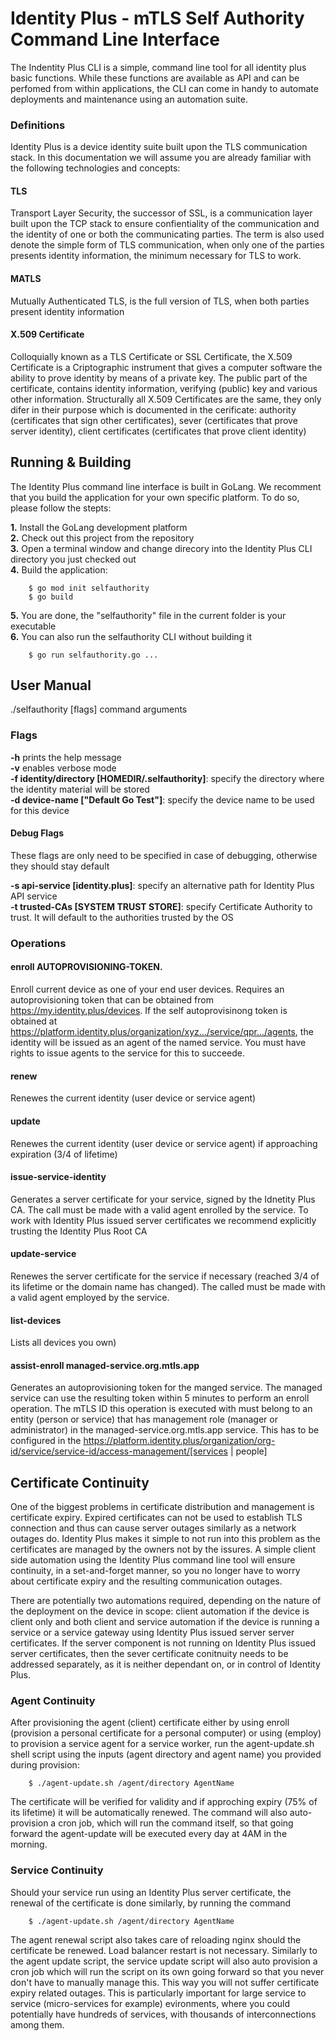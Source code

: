 # Identity Plus - mTLS Self Authority Command Line Interface

The Indentity Plus CLI is a simple, command line tool for all identity plus basic functions. While these functions are available as API and can be perfomed from within applications, the CLI can come in handy to automate deployments and maintenance using an automation suite.

### Definitions 

Identity Plus is a device identity suite built upon the TLS communication stack. In this documentation we will assume you are already familiar with the following technologies and concepts:

#### TLS

Transport Layer Security, the successor of SSL, is a communication layer built upon the TCP stack to ensure confientiality of the communication and the identity of one or both the communicating parties. The term is also used denote the simple form of TLS communication, when only one of the parties presents identity information, the minimum necessary for TLS to work.

#### MATLS

Mutually Authenticated TLS, is the full version of TLS, when both parties present identity information

#### X.509 Certificate

Colloquially known as a TLS Certificate or SSL Certificate, the X.509 Certificate is a Criptographic instrument that gives a computer software the ability to prove identity by means of a private key. The public part of the certificate, contains identity information, verifying (public) key and various other information. Structurally all X.509 Certificates are the same, they only difer in their purpose which is documented in the cerificate: authority (certificates that sign other certificates), sever (certificates that prove server identity), client certificates (certificates that prove client identity)

## Running & Building

The Identity Plus command line interface is built in GoLang. We recomment that you build the application for your own specific platform. To do so, please follow the stepts:

**1.** Install the GoLang development platform  
**2.** Check out this project from the repository  
**3.** Open a terminal window and change direcory into the Identity Plus CLI directory you just checked out  
**4.** Build the application:  

        $ go mod init selfauthority  
        $ go build
  
**5.** You are done, the "selfauthority" file in the current folder is your executable  
**6.** You can also run the selfauthority CLI without building it  

        $ go run selfauthority.go ...  


## User Manual

./selfauthority [flags] command arguments

### Flags
**-h** prints the help message  
**-v** enables verbose mode  
**-f identity/directory [HOMEDIR/.selfauthority]**: specify the directory where the identity material will be stored  
**-d device-name [\"Default Go Test\"]**: specify the device name to be used for this device

#### Debug Flags
These flags are only need to be specified in case of debugging, otherwise they should stay default

**-s api-service [identity.plus]**: specify an alternative path for Identity Plus API service  
**-t trusted-CAs [SYSTEM TRUST STORE]**: specify Certificate Authority to trust. It will default to the authorities trusted by the OS  

### Operations

#### enroll AUTOPROVISIONING-TOKEN. 
Enroll current device as one of your end user devices. Requires an autoprovisioning token that can be obtained from https://my.identity.plus/devices. If the self autoprovisinong token is obtained at https://platform.identity.plus/organization/xyz.../service/qpr.../agents, the identity will be issued as an agent of the named service. You must have rights to issue agents to the service for this to succeede.

#### renew
Renewes the current identity (user device or service agent)

#### update
Renewes the current identity (user device or service agent) if approaching expiration (3/4 of lifetime)

#### issue-service-identity
Generates a server certificate for your service, signed by the Idnetity Plus CA. The call must be made with a valid agent enrolled by the service. To work with Identity Plus issued server certificates we recommend explicitly trusting the Identity Plus Root CA

#### update-service
Renewes the server certificate for the service if necessary (reached 3/4 of its lifetime or the domain name has changed). The called must be made with a valid agent employed by the service.

#### list-devices
Lists all devices you own)

#### assist-enroll managed-service.org.mtls.app
Generates an autoprovisioning token for the manged service. The managed service can use the resulting token within 5 minutes to perform an enroll operation.
The mTLS ID this operation is executed with must belong to an entity (person or service) that has management role (manager or administrator) in the managed-service.org.mtls.app service.
This has to be configured in the https://platform.identity.plus/organization/org-id/service/service-id/access-management/[services | people]

## Certificate Continuity
One of the biggest problems in certificate distribution and management is certificate expiry. Expired certificates can not be used to establish TLS connection and thus can cause server outages similarly as a network outages do. Identity Plus makes it simple to not run into this problem as the certificates are managed by the owners not by the issures. A simple client side automation using the Identity Plus command line tool will ensure continuity, in a set-and-forget manner, so you no longer have to worry about certificate expiry and the resulting communication outages.

There are potentially two automations required, depending on the nature of the deployment on the device in scope: client automation if the device is client only and both client and service automation if the device is running a service or a service gateway using Identity Plus issued server server certificates. If the server component is not running on Identity Plus issued server certificates, then the sever certificate conitnuity needs to be addressed separately, as it is neither dependant on, or in control of Identity Plus.

### Agent Continuity
After provisioning the agent (client) certificate either by using enroll (provision a personal certificate for a personal computer) or using (employ) to provision a service agent for a service worker, run the agent-update.sh shell script using the inputs (agent directory and agent name) you provided during provision:

        $ ./agent-update.sh /agent/directory AgentName

The certificate will be verified for validity and if approching expiry (75% of its lifetime) it will be automatically renewed. The command will also auto-provision a cron job, which will run the command itself, so that going forward the agent-update will be executed every day at 4AM in the morning.

### Service Continuity
Should your service run using an Identity Plus server certificate, the renewal of the certificate is done similarly, by running the command

        $ ./agent-update.sh /agent/directory AgentName

The agent renewal script also takes care of reloading nginx should the certificate be renewed. Load balancer restart is not necessary. Similarly to the agent update script, the service update script will also auto provision a cron job which will run the script on its own going forward so that you never don't have to manually manage this. This way you will not suffer certificate expiry related outages. This is particularly important for large service to service (micro-services for example) evironments, where you could potentially have hundreds of services, with thousands of interconnections among them.
